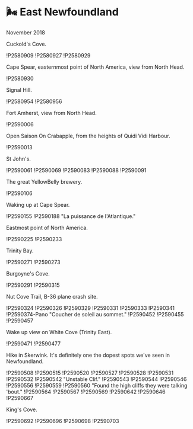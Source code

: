 # 🌬️ East Newfoundland
November 2018

Cuckold's Cove.

!P2580909
!P2580927
!P2580929

Cape Spear, easternmost point of North America, view from North Head.

!P2580930

Signal Hill.

!P2580954
!P2580956

Fort Amherst, view from North Head.

!P2590006

Open Saison On Crabapple, from the heights of Quidi Vidi Harbour.

!P2590013

St John's.

!P2590061
!P2590069
!P2590083
!P2590088
!P2590091

The great YellowBelly brewery.

!P2590106

Waking up at Cape Spear.

!P2590155
!P2590188 "La puissance de l'Atlantique."

Eastmost point of North America.

!P2590225
!P2590233

Trinity Bay.

!P2590271
!P2590273

Burgoyne's Cove.

!P2590291
!P2590315

Nut Cove Trail, B-36 plane crash site.

!P2590324
!P2590326
!P2590329
!P2590331
!P2590333
!P2590341
!P2590374-Pano "Coucher de soleil au sommet."
!P2590452
!P2590455
!P2590457

Wake up view on White Cove (Trinity East).

!P2590471
!P2590477

Hike in Skerwink. It's definitely one the dopest spots we've seen in
Newfoundland.

!P2590508
!P2590515
!P2590520
!P2590527
!P2590528
!P2590531
!P2590532
!P2590542 "Unstable Clif."
!P2590543
!P2590544
!P2590546
!P2590556
!P2590559
!P2590560 "Found the high cliffs they were talking 'bout."
!P2590564
!P2590567
!P2590569
!P2590642
!P2590646
!P2590667

King's Cove.

!P2590692
!P2590696
!P2590698
!P2590703
